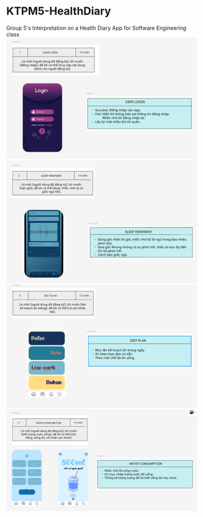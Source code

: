 # KTPM5-HealthDiary
Group 5's Interpretation on a Health Diary App for Software Engineering class 
![Description](./image_story/1.png)
![Description](./image_story/2.png)
![Description](./image_story/3.png)
![Description](./image_story/4.png)
